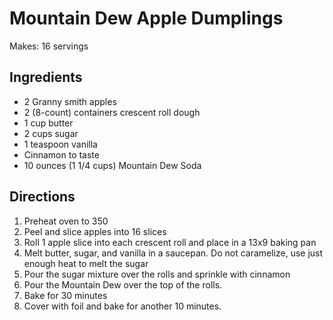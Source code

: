 # Mountain Dew Apple Dumplings
Makes: 16 servings
## Ingredients
- 2 Granny smith apples
- 2 (8-count) containers crescent roll dough
- 1 cup butter
- 2 cups sugar
- 1 teaspoon vanilla
- Cinnamon to taste
- 10 ounces (1 1/4 cups) Mountain Dew Soda
## Directions
1. Preheat oven to 350
2. Peel and slice apples into 16 slices
3. Roll 1 apple slice into each crescent roll and place in a 13x9 baking pan
4. Melt butter, sugar, and vanilla in a saucepan. Do not caramelize, use just enough heat to melt the sugar
5. Pour the sugar mixture over the rolls and sprinkle with cinnamon
6. Pour the Mountain Dew over the top of the rolls.
7. Bake for 30 minutes
8. Cover with foil and bake for another 10 minutes.